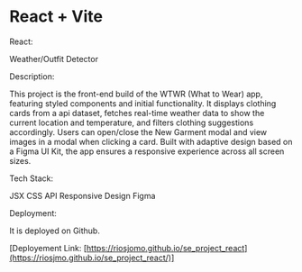 # React + Vite

React:

Weather/Outfit Detector

Description:

This project is the front-end build of the WTWR (What to Wear) app, featuring styled components and initial functionality. It displays clothing cards from a api dataset, fetches real-time weather data to show the current location and temperature, and filters clothing suggestions accordingly. Users can open/close the New Garment modal and view images in a modal when clicking a card. Built with adaptive design based on a Figma UI Kit, the app ensures a responsive experience across all screen sizes.

Tech Stack:

JSX
CSS
API
Responsive Design
Figma

Deployment:

It is deployed on Github.

[Deployement Link: [https://riosjomo.github.io/se_project_react](https://riosjmo.github.io/se_project_react/)]
